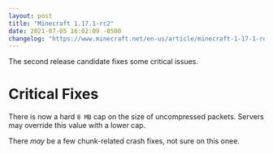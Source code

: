 ```yaml
---
layout: post
title: "Minecraft 1.17.1-rc2"
date: 2021-07-05 16:02:09 -0500
changelog: "https://www.minecraft.net/en-us/article/minecraft-1-17-1-release-candidate-1"
---
```


The second release candidate fixes some critical issues.

# Critical Fixes

There is now a hard `8 MB` cap on the size of uncompressed packets. Servers may override this value with a lower cap.

There *may* be a few chunk-related crash fixes, not sure on this onee.

